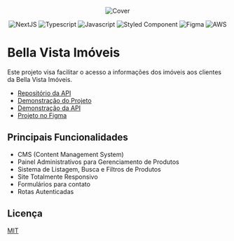<p align="center">
  <img src="https://ricco-storage.s3.sa-east-1.amazonaws.com/bella-vista-imoveis/vasconcelos-application+copy+2.png" alt="Cover">
</p>

<p align="center">
  <img src="https://img.shields.io/badge/next.js-000000?style=for-the-badge&logo=nextdotjs&logoColor=white" alt="NextJS">
  <img src="https://img.shields.io/badge/TypeScript-007ACC?style=for-the-badge&logo=typescript&logoColor=white" alt="Typescript">
  <img src="https://img.shields.io/badge/JavaScript-323330?style=for-the-badge&logo=javascript&logoColor=F7DF1E" alt="Javascript">
  <img src="https://img.shields.io/badge/styled--components-DB7093?style=for-the-badge&logo=styled-components&logoColor=white" alt="Styled Component">
  <img src="https://img.shields.io/badge/Figma-F24E1E?style=for-the-badge&logo=figma&logoColor=white" alt="Figma">
  <img src="https://img.shields.io/badge/Amazon_AWS-FF9900?style=for-the-badge&logo=amazonaws&logoColor=white" alt="AWS">
</p>

# Bella Vista Imóveis

Este projeto visa facilitar o acesso a informações dos imóveis aos clientes da Bella Vista Imóveis.

- [Repositório da API]()
- [Demonstração do Projeto]()
- [Demonstração da API]()
- [Projeto no Figma](https://www.figma.com/file/C1Knh0lD3YKegTxQXoDRVF/Bella-Vista-Im%C3%B3veis?node-id=0%3A1)

## Principais Funcionalidades

- CMS (Content Management System)
- Painel Administrativos para Gerenciamento de Produtos
- Sistema de Listagem, Busca e Filtros de Produtos
- Site Totalmente Responsivo
- Formulários para contato
- Rotas Autenticadas

## Licença

[MIT]()
